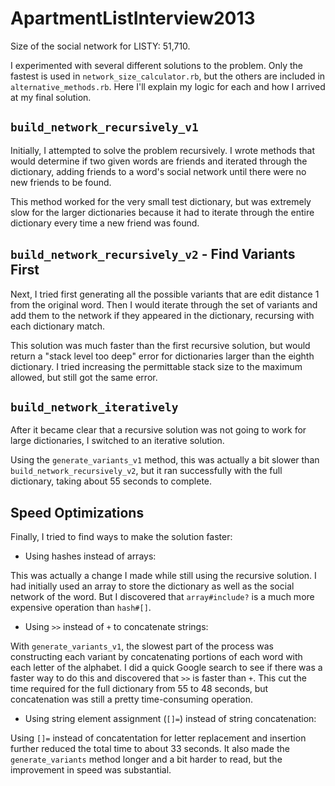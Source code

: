 ApartmentListInterview2013
==========================

Size of the social network for LISTY: 51,710.

I experimented with several different solutions to the problem. Only the fastest is used in `network_size_calculator.rb`, but the others are included in `alternative_methods.rb`. Here I'll explain my logic for each and how I arrived at my final solution.

`build_network_recursively_v1`
-------

Initially, I attempted to solve the problem recursively. I wrote methods that would determine if two given words are friends and iterated through the dictionary, adding friends to a word's social network until there were no new friends to be found. 

This method worked for the very small test dictionary, but was extremely slow for the larger dictionaries because it had to iterate through the entire dictionary every time a new friend was found. 

`build_network_recursively_v2` - Find Variants First
-------

Next, I tried first generating all the possible variants that are edit distance 1 from the original word. Then I would iterate through the set of variants and add them to the network if they appeared in the dictionary, recursing with each dictionary match.

This solution was much faster than the first recursive solution, but would return a "stack level too deep" error for dictionaries larger than the eighth dictionary. I tried increasing the permittable stack size to the maximum allowed, but still got the same error.

`build_network_iteratively`
-------

After it became clear that a recursive solution was not going to work for large dictionaries, I switched to an iterative solution. 

Using the `generate_variants_v1` method, this was actually a bit slower than `build_network_recursively_v2`, but it ran successfully with the full dictionary, taking about 55 seconds to complete.

Speed Optimizations
-------

Finally, I tried to find ways to make the solution faster:

- Using hashes instead of arrays:

This was actually a change I made while still using the recursive solution. I had initially used an array to store the dictionary as well as the social network of the word. But I discovered that `array#include?` is a much more expensive operation than `hash#[]`.

- Using `>>` instead of `+` to concatenate strings: 

With `generate_variants_v1`, the slowest part of the process was constructing each variant by concatenating portions of each word with each letter of the alphabet. I did a quick Google search to see if there was a faster way to do this and discovered that `>>` is faster than `+`. This cut the time required for the full dictionary from 55 to 48 seconds, but concatenation was still a pretty time-consuming operation.

- Using string element assignment (`[]=`) instead of string concatenation:

Using `[]=` instead of concatentation for letter replacement and insertion further reduced the total time to about 33 seconds. It also made the `generate_variants` method longer and a bit harder to read, but the improvement in speed was substantial.